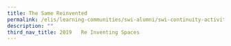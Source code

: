 ```yaml
---
title: The Same Reinvented
permalink: /elis/learning-communities/swi-alumni/swi-continuity-activities/the-same-reinvented/
description: ""
third_nav_title: 2019   Re Inventing Spaces
---
```


